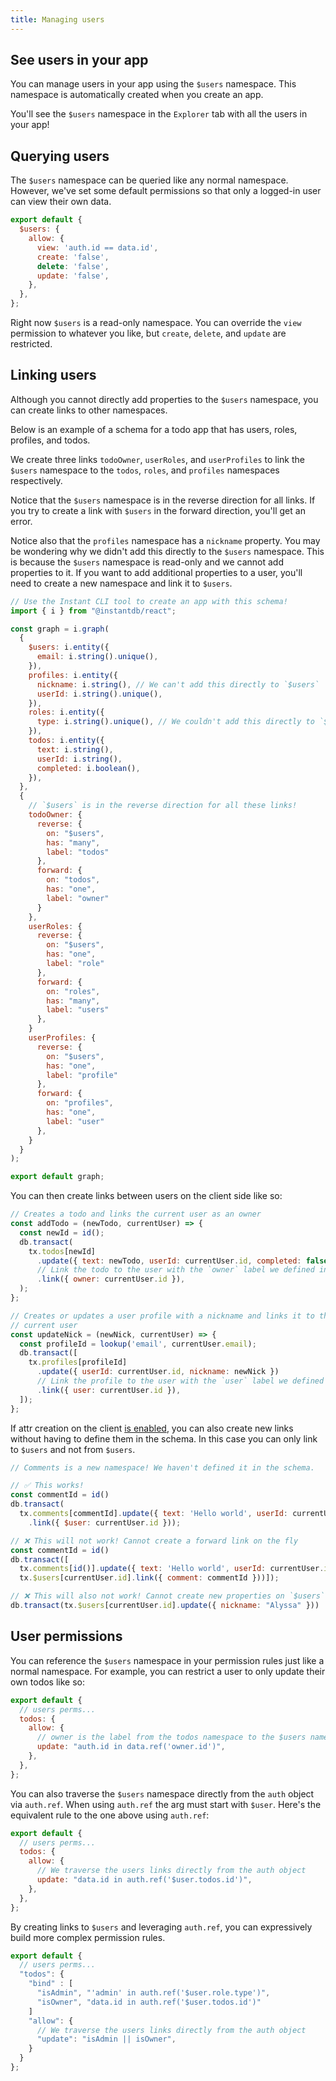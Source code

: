 ```yaml
---
title: Managing users
---
```


## See users in your app

You can manage users in your app using the `$users` namespace. This namespace is
automatically created when you create an app.

You'll see the `$users` namespace in the `Explorer` tab with all
the users in your app!

## Querying users

The `$users` namespace can be queried like any normal namespace. However, we've
set some default permissions so that only a logged-in user can view their own
data.

```javascript
export default {
  $users: {
    allow: {
      view: 'auth.id == data.id',
      create: 'false',
      delete: 'false',
      update: 'false',
    },
  },
};
```

Right now `$users` is a read-only namespace. You can override the `view`
permission to whatever you like, but `create`, `delete`, and `update`
are restricted.

## Linking users

Although you cannot directly add properties to the `$users` namespace, you can
create links to other namespaces.

Below is an example of a schema for a todo app that has users, roles, profiles, and
todos.

We create three links `todoOwner`, `userRoles`, and `userProfiles` to link the `$users`
namespace to the `todos`, `roles`, and `profiles` namespaces respectively.

Notice that the `$users` namespace is in the reverse direction for all links.
If you try to create a link with `$users` in the forward direction, you'll get
an error.

Notice also that the `profiles` namespace has a `nickname` property. You may be
wondering why we didn't add this directly to the `$users` namespace. This is
because the `$users` namespace is read-only and we cannot add properties to it.
If you want to add additional properties to a user, you'll need to create a
new namespace and link it to `$users`.

```javascript
// Use the Instant CLI tool to create an app with this schema!
import { i } from "@instantdb/react";

const graph = i.graph(
  {
    $users: i.entity({
      email: i.string().unique(),
    }),
    profiles: i.entity({
      nickname: i.string(), // We can't add this directly to `$users`
      userId: i.string().unique(),
    }),
    roles: i.entity({
      type: i.string().unique(), // We couldn't add this directly to `$users` either
    }),
    todos: i.entity({
      text: i.string(),
      userId: i.string(),
      completed: i.boolean(),
    }),
  },
  {
    // `$users` is in the reverse direction for all these links!
    todoOwner: {
      reverse: {
        on: "$users",
        has: "many",
        label: "todos"
      },
      forward: {
        on: "todos",
        has: "one",
        label: "owner"
      }
    },
    userRoles: {
      reverse: {
        on: "$users",
        has: "one",
        label: "role"
      },
      forward: {
        on: "roles",
        has: "many",
        label: "users"
      },
    }
    userProfiles: {
      reverse: {
        on: "$users",
        has: "one",
        label: "profile"
      },
      forward: {
        on: "profiles",
        has: "one",
        label: "user"
      },
    }
  }
);

export default graph;
```

You can then create links between users on the client side like so:

```javascript
// Creates a todo and links the current user as an owner
const addTodo = (newTodo, currentUser) => {
  const newId = id();
  db.transact(
    tx.todos[newId]
      .update({ text: newTodo, userId: currentUser.id, completed: false })
      // Link the todo to the user with the `owner` label we defined in the schema
      .link({ owner: currentUser.id }),
  );
};

// Creates or updates a user profile with a nickname and links it to the
// current user
const updateNick = (newNick, currentUser) => {
  const profileId = lookup('email', currentUser.email);
  db.transact([
    tx.profiles[profileId]
      .update({ userId: currentUser.id, nickname: newNick })
      // Link the profile to the user with the `user` label we defined in the schema
      .link({ user: currentUser.id }),
  ]);
};
```

If attr creation on the client [is enabled](/docs/permissions#attrs),
you can also create new links without having to define them in the schema. In
this case you can only link to `$users` and not from `$users`.

```javascript
// Comments is a new namespace! We haven't defined it in the schema.

// ✅ This works!
const commentId = id()
db.transact(
  tx.comments[commentId].update({ text: 'Hello world', userId: currentUser.id })
    .link({ $user: currentUser.id }));

// ❌ This will not work! Cannot create a forward link on the fly
const commentId = id()
db.transact([
  tx.comments[id()].update({ text: 'Hello world', userId: currentUser.id }),
  tx.$users[currentUser.id].link({ comment: commentId }))]);

// ❌ This will also not work! Cannot create new properties on `$users`
db.transact(tx.$users[currentUser.id].update({ nickname: "Alyssa" }))
```

## User permissions

You can reference the `$users` namespace in your permission rules just like a
normal namespace. For example, you can restrict a user to only update their own
todos like so:

```javascript
export default {
  // users perms...
  todos: {
    allow: {
      // owner is the label from the todos namespace to the $users namespace
      update: "auth.id in data.ref('owner.id')",
    },
  },
};
```

You can also traverse the `$users` namespace directly from the `auth` object via
`auth.ref`. When using `auth.ref` the arg must start with `$user`. Here's the
equivalent rule to the one above using `auth.ref`:

```javascript
export default {
  // users perms...
  todos: {
    allow: {
      // We traverse the users links directly from the auth object
      update: "data.id in auth.ref('$user.todos.id')",
    },
  },
};
```

By creating links to `$users` and leveraging `auth.ref`, you can expressively build
more complex permission rules.

```javascript
export default {
  // users perms...
  "todos": {
    "bind" : [
      "isAdmin", "'admin' in auth.ref('$user.role.type')",
      "isOwner", "data.id in auth.ref('$user.todos.id')"
    ]
    "allow": {
      // We traverse the users links directly from the auth object
      "update": "isAdmin || isOwner",
    }
  }
};

```
